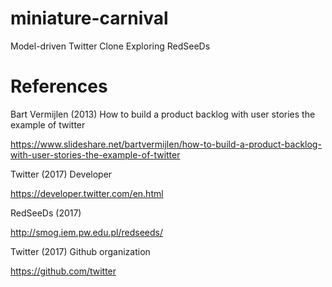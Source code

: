 # miniature-carnival
Model-driven Twitter Clone Exploring RedSeeDs


# References

Bart Vermijlen (2013) How to build a product backlog with user stories the example of twitter

https://www.slideshare.net/bartvermijlen/how-to-build-a-product-backlog-with-user-stories-the-example-of-twitter



Twitter (2017) Developer

https://developer.twitter.com/en.html



RedSeeDs (2017)

http://smog.iem.pw.edu.pl/redseeds/



Twitter (2017) Github organization

https://github.com/twitter

